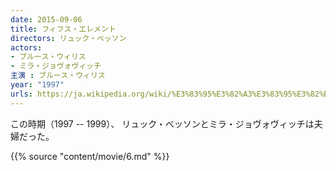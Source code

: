 ```yaml
---
date: 2015-09-06
title: フィフス・エレメント 
directors: リュック・ベッソン
actors:
- ブルース・ウィリス
- ミラ・ジョヴォヴィッチ
主演 : ブルース・ウィリス
year: "1997"
urls: https://ja.wikipedia.org/wiki/%E3%83%95%E3%82%A3%E3%83%95%E3%82%B9%E3%83%BB%E3%82%A8%E3%83%AC%E3%83%A1%E3%83%B3%E3%83%88
---
```


この時期（1997 -- 1999）、
リュック・ベッソンとミラ・ジョヴォヴィッチは夫婦だった。

{{% source "content/movie/6.md" %}}
